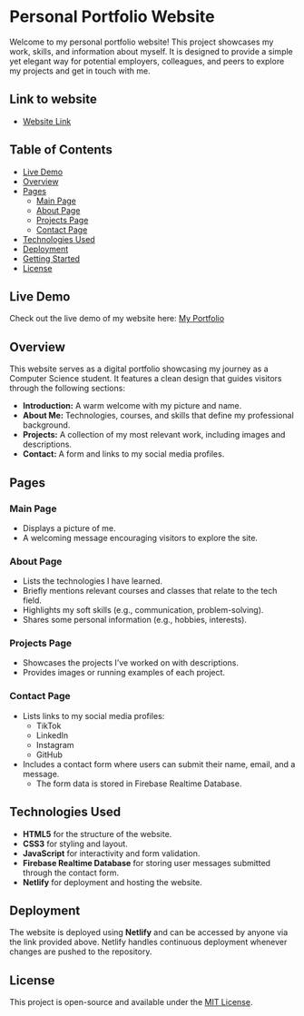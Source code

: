# Personal Portfolio Website

Welcome to my personal portfolio website! This project showcases my work, skills, and information about myself. It is designed to provide a simple yet elegant way for potential employers, colleagues, and peers to explore my projects and get in touch with me.

## Link to website
- [Website Link](egr-portfolio.netlify.app)

## Table of Contents

- [Live Demo](#live-demo)
- [Overview](#overview)
- [Pages](#pages)
  - [Main Page](#main-page)
  - [About Page](#about-page)
  - [Projects Page](#projects-page)
  - [Contact Page](#contact-page)
- [Technologies Used](#technologies-used)
- [Deployment](#deployment)
- [Getting Started](#getting-started)
- [License](#license)

## Live Demo

Check out the live demo of my website here: [My Portfolio](egr-portfolio.netlify.app)

## Overview

This website serves as a digital portfolio showcasing my journey as a Computer Science student. It features a clean design that guides visitors through the following sections:

- **Introduction:** A warm welcome with my picture and name.
- **About Me:** Technologies, courses, and skills that define my professional background.
- **Projects:** A collection of my most relevant work, including images and descriptions.
- **Contact:** A form and links to my social media profiles.

## Pages

### Main Page

- Displays a picture of me.
- A welcoming message encouraging visitors to explore the site.

### About Page

- Lists the technologies I have learned.
- Briefly mentions relevant courses and classes that relate to the tech field.
- Highlights my soft skills (e.g., communication, problem-solving).
- Shares some personal information (e.g., hobbies, interests).

### Projects Page

- Showcases the projects I’ve worked on with descriptions.
- Provides images or running examples of each project.

### Contact Page

- Lists links to my social media profiles: 
  - TikTok
  - LinkedIn
  - Instagram
  - GitHub
- Includes a contact form where users can submit their name, email, and a message.
  - The form data is stored in Firebase Realtime Database.

## Technologies Used

- **HTML5** for the structure of the website.
- **CSS3** for styling and layout.
- **JavaScript** for interactivity and form validation.
- **Firebase Realtime Database** for storing user messages submitted through the contact form.
- **Netlify** for deployment and hosting the website.

## Deployment

The website is deployed using **Netlify** and can be accessed by anyone via the link provided above. Netlify handles continuous deployment whenever changes are pushed to the repository.


## License

This project is open-source and available under the [MIT License](LICENSE).
